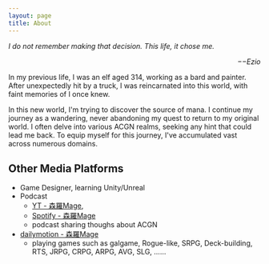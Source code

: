 ```yaml
---
layout: page
title: About
---
```


*I do not remember making that decision. This life, it chose me.*  
<p align="right"><i>−−Ezio</i></p>

In my previous life, I was an elf aged 314, working as a bard and painter. After unexpectedly hit by a truck, I was reincarnated into this world, with faint memories of I once knew.

In this new world, I'm trying to discover the source of mana. I continue my journey as a wandering, never abandoning my quest to return to my original world. I often delve into various ACGN realms, seeking any hint that could lead me back. To equip myself for this journey, I've accumulated vast  across numerous domains.


## Other Media Platforms
  * Game Designer, learning Unity/Unreal
  * Podcast
    * [YT - 森羅Mage](https://youtube.com/@ShinraMage), 
    * [Spotify - 森羅Mage](https://podcasters.spotify.com/pod/show/Shinramage)
    * podcast sharing thoughs about ACGN
  * [dailymotion - 森羅Mage](https://www.dailymotion.com/Shinramage)
    * playing games such as galgame, Rogue-like, SRPG, Deck-building, RTS, JRPG, CRPG, ARPG, AVG, SLG, ......


<div id="subbrands"></div>

<script src="{{ '/assets/js/Sub_Brands.js' | relative_url }}"></script>
